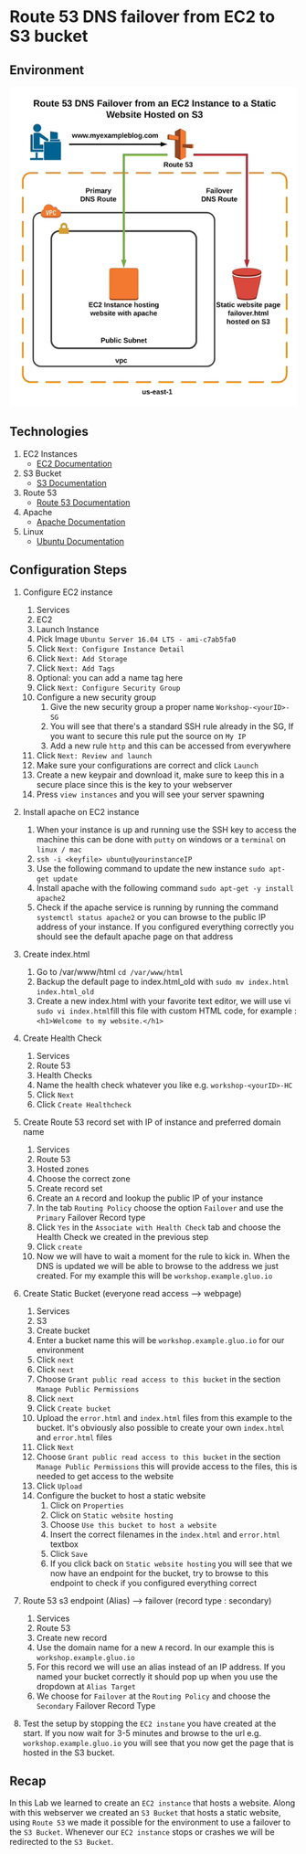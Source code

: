 # Route 53 DNS failover from EC2 to S3 bucket
## Environment
![alt text](../images/network-diagram-failover-S3.png "Network-Diagram-Failover-S3")

## Technologies

1. EC2 Instances
    * [EC2 Documentation](https://docs.aws.amazon.com/ec2/index.html?id=docs_gateway#lang/en_us)
1. S3 Bucket
    * [S3 Documentation](https://docs.aws.amazon.com/s3/index.html?id=docs_gateway#lang/en_us)
1. Route 53
    * [Route 53 Documentation](https://docs.aws.amazon.com/route53/index.html?id=docs_gateway#lang/en_us)
1. Apache
    * [Apache Documentation](https://httpd.apache.org/docs/)
1. Linux
    * [Ubuntu Documentation](https://help.ubuntu.com/lts/serverguide/)

## Configuration Steps

1. Configure EC2 instance

    1. Services
    1. EC2
    1. Launch Instance
    1. Pick Image `Ubuntu Server 16.04 LTS - ami-c7ab5fa0`
    1. Click `Next: Configure Instance Detail`
    1. Click `Next: Add Storage`
    1. Click `Next: Add Tags`
    1. Optional: you can add a name tag here
    1. Click `Next: Configure Security Group`
    1. Configure a new security group
        1. Give the new security group a proper name `Workshop-<yourID>-SG`
        1. You will see that there's a standard SSH rule already in the SG, If you want to secure this rule put the source on `My IP`
        1. Add a new rule `http` and this can be accessed from everywhere
    1. Click `Next: Review and launch`  
    1. Make sure your configurations are correct and click `Launch`
    1. Create a new keypair and download it, make sure to keep this in a secure place since this is the key to your webserver
    1. Press `view instances` and you will see your server spawning  

1. Install apache on EC2 instance

    1. When your instance is up and running use the SSH key to access the machine this can be done with `putty` on windows or a `terminal` on `linux / mac`
    1. `ssh -i <keyfile> ubuntu@yourinstanceIP`
    1. Use the following command to update the new instance `sudo apt-get update`
    1. Install apache with the following command `sudo apt-get -y install apache2`
    1. Check if the apache service is running by running the command `systemctl status apache2` or you can browse to the public IP address of your instance. If you configured everything correctly you should see the default apache page on that address


1. Create index.html

    1. Go to /var/www/html `cd /var/www/html`  
    1. Backup the default page to index.html_old with `sudo mv index.html index.html_old`
    1. Create a new index.html with your favorite text editor, we will use vi `sudo vi index.html`fill this file with custom HTML code, for example : `<h1>Welcome to my website.</h1>`  

1. Create Health Check

    1. Services
    1. Route 53
    1. Health Checks
    1. Name the health check whatever you like e.g. `workshop-<yourID>-HC`
    1. Click `Next`
    1. Click `Create Healthcheck`

1. Create Route 53 record set with IP of instance and preferred domain name

    1. Services
    1. Route 53
    1. Hosted zones
    1. Choose the correct zone
    1. Create record set
    1. Create an `A` record and lookup the public IP of your instance
    1. In the tab `Routing Policy` choose the option `Failover` and use the `Primary` Failover Record type
    1. Click `Yes` in the `Associate with Health Check` tab and choose the Health Check we created in the previous step
    1. Click `create`
    1. Now we will have to wait a moment for the rule to kick in. When the DNS is updated we will be able to browse to the address we just created. For my example this will be `workshop.example.gluo.io`

1. Create Static Bucket (everyone read access --> webpage)

    1. Services
    1. S3
    1. Create bucket
    1. Enter a bucket name this will be  `workshop.example.gluo.io` for our environment
    1. Click `next`
    1. Click `next`
    1. Choose `Grant public read access to this bucket` in the section `Manage Public Permissions`
    1. Click `next`
    1. Click `Create bucket`
    1. Upload the `error.html` and `index.html` files from this example to the bucket. It's obviously also possible to create your own `index.html` and `error.html` files
    1. Click `Next`
    1. Choose `Grant public read access to this bucket` in the section `Manage Public Permissions` this will provide access to the files, this is needed to get access to the website
    1. Click `Upload`
    1. Configure the bucket to host a static website
        1. Click on `Properties`
        1. Click on `Static website hosting`
        1. Choose `Use this bucket to host a website`
        1. Insert the correct filenames in the `index.html` and `error.html` textbox
        1. Click `Save`
        1. If you click back on `Static website hosting` you will see that we now have an endpoint for the bucket, try to browse to this endpoint to check if you configured everything correct

1. Route 53 s3 endpoint (Alias) --> failover (record type : secondary)

    1. Services
    1. Route 53
    1. Create new record
    1. Use the domain name for a new `A` record. In our example this is `workshop.example.gluo.io`
    1. For this record we will use an alias instead of an IP address. If you named your bucket correctly it should pop up when you use the dropdown at `Alias Target`
    1. We choose for `Failover` at the `Routing Policy` and choose the `Secondary` Failover Record Type

1. Test the setup by stopping the `EC2 instane` you have created at the start. If you now wait for 3-5 minutes and browse to the url e.g. `workshop.example.gluo.io` you will see that you now get the page that is hosted in the S3 bucket.

## Recap

In this Lab we learned to create an `EC2 instance` that hosts a website. Along with this webserver we created an `S3 Bucket` that hosts a static website, using `Route 53` we made it possible for the environment to use a failover to the `S3 Bucket`. Whenever our `EC2 instance` stops or crashes we will be redirected to the `S3 Bucket`.
